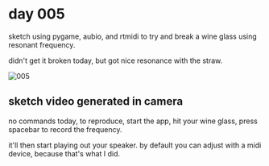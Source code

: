 # day 005

sketch using pygame, aubio, and rtmidi to try and break a wine glass using resonant frequency.

didn't get it broken today, but got nice resonance with the straw.

![005](https://github.com/burningion/daily-sketches/raw/master/005/images/00383.png)

## sketch video generated in camera 

no commands today, to reproduce, start the app, hit your wine glass, press spacebar to record the frequency.

it'll then start playing out your speaker. by default you can adjust with a midi device, because that's what I did.
